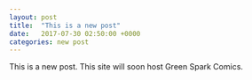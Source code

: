 ```yaml
---
layout: post
title:  "This is a new post"
date:   2017-07-30 02:50:00 +0000
categories: new post
---
```

This is a new post. This site will soon host Green Spark Comics.
